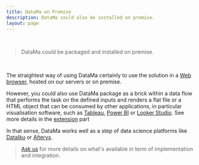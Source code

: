 ```yaml
---
title: DataMa on Premise
description: DataMa could also be installed on premise.
layout: page
---
```


<br>

> DataMa could be packaged and installed on premise.

<br>

The straightest way of using DataMa certainly to use the solution in a [Web browser](https://app.datama.io/), hosted on our servers or on premise.


However, you could also use DataMa package as a brick within a data flow that performs the task on the defined inputs and renders a flat file or a HTML object that can be consumed by other applications, in particular visualisation software, such as [Tableau](https://www.tableau.com/), [Power BI](https://powerbi.microsoft.com) or [Looker Studio](https://lookerstudio.google.com). See more details in the [extension]({{site.url}}/{{site.baseurl}}/core_app/new/integrations.html) part 

In that sense, DataMa works well as a step of data science platforms like [DataIku](https://www.dataiku.com/) or [Alteryx](https://www.alteryx.com/).

> [Ask us](https://datama.io/lets-talk/) for more details on what's available in term of implementation and integration.